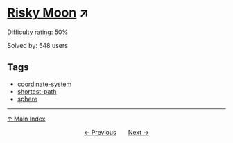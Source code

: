 # [Risky Moon](https://projecteuler.net/problem=353) ↗️

Difficulty rating: 50%

Solved by: 548 users
## Tags

- [coordinate-system](../tags/coordinate-system.md)
- [shortest-path](../tags/shortest-path.md)
- [sphere](../tags/sphere.md)



---

[↑ Main Index](../README.md)


<div align=center><a href='352.md'>← Previous</a> &nbsp;&nbsp; &nbsp;&nbsp;  <a href='354.md'>Next →</a></div>
